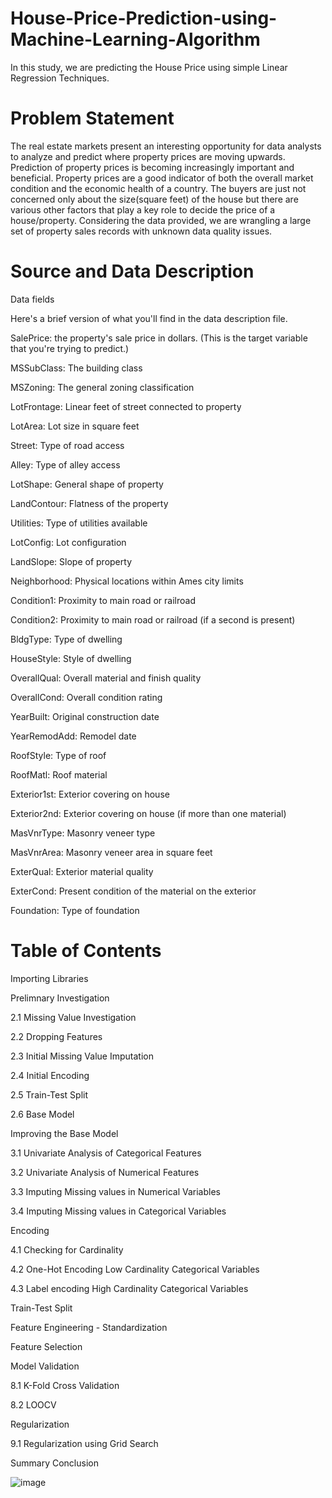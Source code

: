 # House-Price-Prediction-using-Machine-Learning-Algorithm

In this study, we are predicting the House Price using simple Linear Regression Techniques.


# Problem Statement

The real estate markets present an interesting opportunity for data analysts to analyze and predict where property prices are moving upwards. Prediction of property prices is becoming increasingly important and beneficial. Property prices are a good indicator of both the overall market condition and the economic health of a country. The buyers are just not concerned only about the size(square feet) of the house but there are various other factors that play a key role to decide the price of a house/property. Considering the data provided, we are wrangling a large set of property sales records with unknown data quality issues.


# Source and Data Description

Data fields

Here's a brief version of what you'll find in the data description file.

SalePrice: the property's sale price in dollars. (This is the target variable that you're trying to predict.)

MSSubClass: The building class

MSZoning: The general zoning classification

LotFrontage: Linear feet of street connected to property

LotArea: Lot size in square feet

Street: Type of road access

Alley: Type of alley access

LotShape: General shape of property

LandContour: Flatness of the property

Utilities: Type of utilities available

LotConfig: Lot configuration

LandSlope: Slope of property

Neighborhood: Physical locations within Ames city limits

Condition1: Proximity to main road or railroad

Condition2: Proximity to main road or railroad (if a second is present)

BldgType: Type of dwelling

HouseStyle: Style of dwelling

OverallQual: Overall material and finish quality

OverallCond: Overall condition rating

YearBuilt: Original construction date

YearRemodAdd: Remodel date

RoofStyle: Type of roof

RoofMatl: Roof material

Exterior1st: Exterior covering on house

Exterior2nd: Exterior covering on house (if more than one material)

MasVnrType: Masonry veneer type

MasVnrArea: Masonry veneer area in square feet

ExterQual: Exterior material quality

ExterCond: Present condition of the material on the exterior

Foundation: Type of foundation


# Table of Contents

Importing Libraries

Prelimnary Investigation

2.1 Missing Value Investigation

2.2 Dropping Features

2.3 Initial Missing Value Imputation

2.4 Initial Encoding

2.5 Train-Test Split

2.6 Base Model

Improving the Base Model

3.1 Univariate Analysis of Categorical Features

3.2 Univariate Analysis of Numerical Features

3.3 Imputing Missing values in Numerical Variables

3.4 Imputing Missing values in Categorical Variables

Encoding

4.1 Checking for Cardinality

4.2 One-Hot Encoding Low Cardinality Categorical Variables

4.3 Label encoding High Cardinality Categorical Variables

Train-Test Split

Feature Engineering - Standardization

Feature Selection

Model Validation

8.1 K-Fold Cross Validation

8.2 LOOCV

Regularization

9.1 Regularization using Grid Search

Summary Conclusion

![image](https://user-images.githubusercontent.com/70322122/126867136-3468af30-ea4e-424f-acfc-0062c6184aa6.png)

